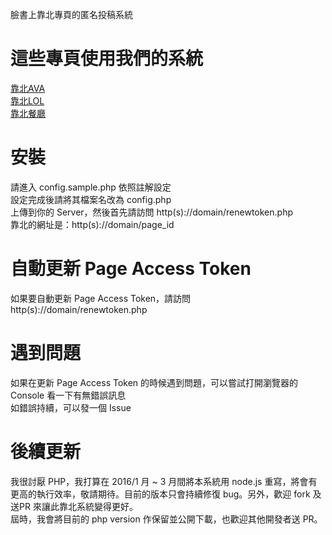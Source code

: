 臉書上靠北專頁的匿名投稿系統  

# 這些專頁使用我們的系統  
[靠北AVA](https://www.facebook.com/KaoBeiAVA/)  
[靠北LOL](https://www.facebook.com/KaoBeiLOL/)  
[靠北餐廳](https://www.facebook.com/%E9%9D%A0%E5%8C%97%E9%A4%90%E5%BB%B3-338773669580269)

# 安裝
請進入 config.sample.php 依照註解設定  
設定完成後請將其檔案名改為 config.php  
上傳到你的 Server，然後首先請訪問 http(s)://domain/renewtoken.php  
靠北的網址是：http(s)://domain/page_id  

# 自動更新 Page Access Token  
如果要自動更新 Page Access Token，請訪問 http(s)://domain/renewtoken.php  

# 遇到問題  
如果在更新 Page Access Token 的時候遇到問題，可以嘗試打開瀏覽器的 Console 看一下有無錯誤訊息  
如錯誤持續，可以發一個 Issue  

# 後續更新
我很討厭 PHP，我打算在 2016/1 月 ~ 3 月間將本系統用 node.js 重寫，將會有更高的執行效率，敬請期待。目前的版本只會持續修復 bug。另外，歡迎 fork 及 送PR 來讓此靠北系統變得更好。  
屆時，我會將目前的 php version 作保留並公開下載，也歡迎其他開發者送 PR。
